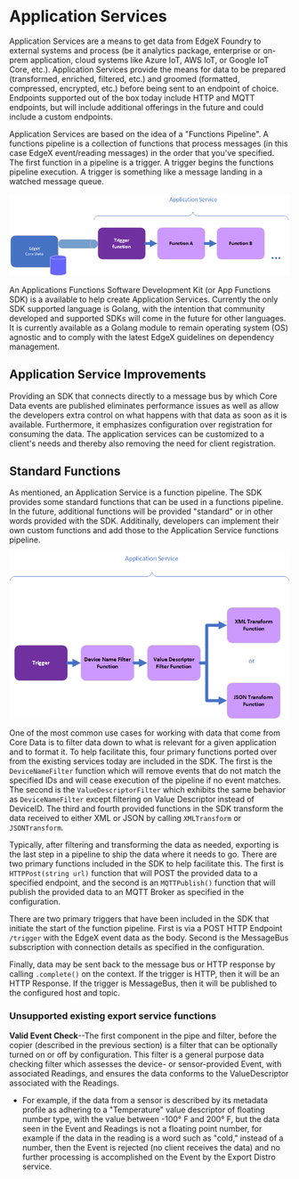 # Application Services

Application Services are a means to get data from EdgeX Foundry to
external systems and process (be it analytics package, enterprise or
on-prem application, cloud systems like Azure IoT, AWS IoT, or Google
IoT Core, etc.). Application Services provide the means for data to be
prepared (transformed, enriched, filtered, etc.) and groomed (formatted,
compressed, encrypted, etc.) before being sent to an endpoint of choice.
Endpoints supported out of the box today include HTTP and MQTT
endpoints, but will include additional offerings in the future and could
include a custom endpoints.

Application Services are based on the idea of a "Functions Pipeline".
A functions pipeline is a collection of functions that process messages
(in this case EdgeX event/reading messages) in the order that you've
specified. The first function in a pipeline is a trigger. A trigger
begins the functions pipeline execution. A trigger is something like a
message landing in a watched message queue.

![image](TriggersFunctions.png)

An Applications Functions Software Development Kit (or App Functions
SDK) is a available to help create Application Services. Currently the
only SDK supported language is Golang, with the intention that community
developed and supported SDKs will come in the future for other
languages. It is currently available as a Golang module to remain
operating system (OS) agnostic and to comply with the latest EdgeX
guidelines on dependency management.

## Application Service Improvements

Providing an SDK that connects directly to a message bus by which Core
Data events are published eliminates performance issues as well as allow
the developers extra control on what happens with that data as soon as
it is available. Furthermore, it emphasizes configuration over
registration for consuming the data. The application services can be
customized to a client's needs and thereby also removing the need for
client registration.

## Standard Functions

As mentioned, an Application Service is a function pipeline. The SDK
provides some standard functions that can be used in a functions
pipeline. In the future, additional functions will be provided
"standard" or in other words provided with the SDK. Additinally,
developers can implement their own custom functions and add those to the
Application Service functions pipeline.

![image](SDKFunctions.png)

One of the most common use cases for working with data that come from
Core Data is to filter data down to what is relevant for a given
application and to format it. To help facilitate this, four primary
functions ported over from the existing services today are included in
the SDK. The first is the `DeviceNameFilter` function which
will remove events that do not match the specified IDs and will cease
execution of the pipeline if no event matches. The second is the
`ValueDescriptorFilter` which exhibits the same behavior as
`DeviceNameFilter` except filtering on Value Descriptor
instead of DeviceID. The third and fourth provided functions in the SDK
transform the data received to either XML or JSON by calling
`XMLTransform` or `JSONTransform`.

Typically, after filtering and transforming the data as needed,
exporting is the last step in a pipeline to ship the data where it needs
to go. There are two primary functions included in the SDK to help
facilitate this. The first is `HTTPPost(string url)`
function that will POST the provided data to a specified endpoint, and
the second is an `MQTTPublish()` function that will publish
the provided data to an MQTT Broker as specified in the configuration.

There are two primary triggers that have been included in the SDK that
initiate the start of the function pipeline. First is via a POST HTTP
Endpoint `/trigger` with the EdgeX event data as the body.
Second is the MessageBus subscription with connection details as
specified in the configuration.

Finally, data may be sent back to the message bus or HTTP response by
calling `.complete()` on the context. If the trigger is HTTP, then it will
be an HTTP Response. If the trigger is MessageBus, then it will be
published to the configured host and topic.

### Unsupported existing export service functions

**Valid Event Check**--The first component in the pipe and filter,
before the copier (described in the previous section) is a filter that
can be optionally turned on or off by configuration. This filter is a
general purpose data checking filter which assesses the device- or
sensor-provided Event, with associated Readings, and ensures the data
conforms to the ValueDescriptor associated with the Readings.

-   For example, if the data from a sensor is described by its metadata
    profile as adhering to a "Temperature" value descriptor of floating
    number type, with the value between -100° F and 200° F, but the data
    seen in the Event and Readings is not a floating point number, for
    example if the data in the reading is a word such as "cold," instead
    of a number, then the Event is rejected (no client receives the
    data) and no further processing is accomplished on the Event by the
    Export Distro service.

